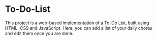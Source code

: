 # To-Do-List
This project is a web-based implementation of a To-Do List, built using HTML, CSS and JavaScript. 
Here, you can add a list of your daily chores and edit them once you are done.
